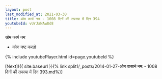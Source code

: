 ```yaml
---
layout: post
last_modified_at: 2021-03-30
title: ओम कार्य नमः - 1008 दिनों की तपस्या में दिन 394
youtubeId: vUrJaNAwUd8
---
```

 
 
 ओम कार्य नमः  
 
 -  कोण नष्ट करतो 
 
  
 
  
 
 
 
 
 
 


{% include youtubePlayer.html id=page.youtubeId %}
 
[Next]({{ site.baseurl }}{% link  split1/_posts/2014-01-27-ओम वासाने नमः - 1008 दिनों की तपस्या में दिन 393.md%})
 
